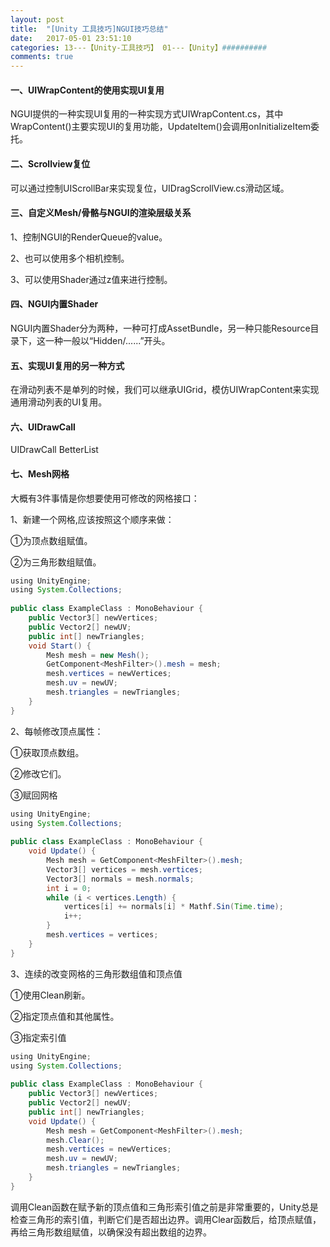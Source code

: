 ```yaml
---
layout: post
title:  "[Unity 工具技巧]NGUI技巧总结"
date:   2017-05-01 23:51:10
categories: 13---【Unity-工具技巧】 01---【Unity】##########
comments: true
---
```


#### 一、UIWrapContent的使用实现UI复用
NGUI提供的一种实现UI复用的一种实现方式UIWrapContent.cs，其中WrapContent()主要实现UI的复用功能，UpdateItem()会调用onInitializeItem委托。

#### 二、Scrollview复位
可以通过控制UIScrollBar来实现复位，UIDragScrollView.cs滑动区域。

#### 三、自定义Mesh/骨骼与NGUI的渲染层级关系
1、控制NGUI的RenderQueue的value。

2、也可以使用多个相机控制。

3、可以使用Shader通过z值来进行控制。

#### 四、NGUI内置Shader
NGUI内置Shader分为两种，一种可打成AssetBundle，另一种只能Resource目录下，这一种一般以“Hidden/......”开头。

#### 五、实现UI复用的另一种方式
在滑动列表不是单列的时候，我们可以继承UIGrid，模仿UIWrapContent来实现通用滑动列表的UI复用。

#### 六、UIDrawCall
UIDrawCall BetterList

#### 七、Mesh网格
大概有3件事情是你想要使用可修改的网格接口：

1、新建一个网格,应该按照这个顺序来做：

①为顶点数组赋值。

②为三角形数组赋值。

```java
using UnityEngine;  
using System.Collections;  
   
public class ExampleClass : MonoBehaviour {  
    public Vector3[] newVertices;  
    public Vector2[] newUV;  
    public int[] newTriangles;  
    void Start() {  
        Mesh mesh = new Mesh();  
        GetComponent<MeshFilter>().mesh = mesh;  
        mesh.vertices = newVertices;  
        mesh.uv = newUV;  
        mesh.triangles = newTriangles;  
    }  
}  
```

2、每帧修改顶点属性：

①获取顶点数组。

②修改它们。

③赋回网格

```java
using UnityEngine;  
using System.Collections;  
   
public class ExampleClass : MonoBehaviour {  
    void Update() {  
        Mesh mesh = GetComponent<MeshFilter>().mesh;  
        Vector3[] vertices = mesh.vertices;  
        Vector3[] normals = mesh.normals;  
        int i = 0;  
        while (i < vertices.Length) {  
            vertices[i] += normals[i] * Mathf.Sin(Time.time);  
            i++;  
        }  
        mesh.vertices = vertices;  
    }  
}  
```

3、连续的改变网格的三角形数组值和顶点值 

①使用Clean刷新。

②指定顶点值和其他属性。

③指定索引值

```java
using UnityEngine;  
using System.Collections;  
   
public class ExampleClass : MonoBehaviour {  
    public Vector3[] newVertices;  
    public Vector2[] newUV;  
    public int[] newTriangles;  
    void Update() {  
        Mesh mesh = GetComponent<MeshFilter>().mesh;  
        mesh.Clear();  
        mesh.vertices = newVertices;  
        mesh.uv = newUV;  
        mesh.triangles = newTriangles;  
    }  
}  
```

调用Clean函数在赋予新的顶点值和三角形索引值之前是非常重要的，Unity总是检查三角形的索引值，判断它们是否超出边界。调用Clear函数后，给顶点赋值，再给三角形数组赋值，以确保没有超出数组的边界。
